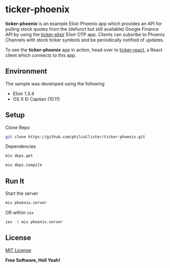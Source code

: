 # ticker-phoenix

**ticker-phoenix** is an example Elixir Phoenix app which provides an API for pulling stock quotes from the (defunct but still available) Google Finance API by using the [ticker-elixir](https://github.com/philcallister/ticker-elixir) Elixir OTP app. Clients can subsribe to Phoenix Channels with stock ticker symbols and be periodically notified of updates.

To see the **ticker-phoenix** app in action, head over to [ticker-react](https://github.com/philcallister/ticker-react), a React client which connects to this app.

## Environment

The sample was developed using the following 

- Elixir 1.3.4
- OS X El Capitan (10.11)

## Setup

Clone Repo
```bash
git clone https://github.com/philcallister/ticker-phoenix.git
```

Dependencies
```bash
mix deps.get
```
```bash
mix deps.compile
```

## Run It

Start the server

```bash
mix phoenix.server
```

OR within ```iex```

```bash
iex -S mix phoenix.server
```

## License

[MIT License](http://www.opensource.org/licenses/MIT)

**Free Software, Hell Yeah!**
